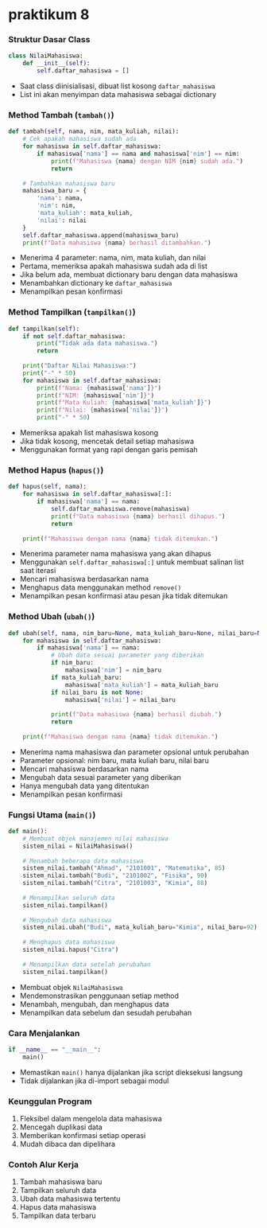 # praktikum 8

### Struktur Dasar Class

```python
class NilaiMahasiswa:
    def __init__(self):
        self.daftar_mahasiswa = []
```
- Saat class diinisialisasi, dibuat list kosong `daftar_mahasiswa`
- List ini akan menyimpan data mahasiswa sebagai dictionary

### Method Tambah (`tambah()`)
```python
def tambah(self, nama, nim, mata_kuliah, nilai):
    # Cek apakah mahasiswa sudah ada
    for mahasiswa in self.daftar_mahasiswa:
        if mahasiswa['nama'] == nama and mahasiswa['nim'] == nim:
            print(f"Mahasiswa {nama} dengan NIM {nim} sudah ada.")
            return
    
    # Tambahkan mahasiswa baru
    mahasiswa_baru = {
        'nama': nama,
        'nim': nim,
        'mata_kuliah': mata_kuliah,
        'nilai': nilai
    }
    self.daftar_mahasiswa.append(mahasiswa_baru)
    print(f"Data mahasiswa {nama} berhasil ditambahkan.")
```
- Menerima 4 parameter: nama, nim, mata kuliah, dan nilai
- Pertama, memeriksa apakah mahasiswa sudah ada di list
- Jika belum ada, membuat dictionary baru dengan data mahasiswa
- Menambahkan dictionary ke `daftar_mahasiswa`
- Menampilkan pesan konfirmasi

### Method Tampilkan (`tampilkan()`)
```python
def tampilkan(self):
    if not self.daftar_mahasiswa:
        print("Tidak ada data mahasiswa.")
        return
    
    print("Daftar Nilai Mahasiswa:")
    print("-" * 50)
    for mahasiswa in self.daftar_mahasiswa:
        print(f"Nama: {mahasiswa['nama']}")
        print(f"NIM: {mahasiswa['nim']}")
        print(f"Mata Kuliah: {mahasiswa['mata_kuliah']}")
        print(f"Nilai: {mahasiswa['nilai']}")
        print("-" * 50)
```
- Memeriksa apakah list mahasiswa kosong
- Jika tidak kosong, mencetak detail setiap mahasiswa
- Menggunakan format yang rapi dengan garis pemisah

### Method Hapus (`hapus()`)
```python
def hapus(self, nama):
    for mahasiswa in self.daftar_mahasiswa[:]:
        if mahasiswa['nama'] == nama:
            self.daftar_mahasiswa.remove(mahasiswa)
            print(f"Data mahasiswa {nama} berhasil dihapus.")
            return
    
    print(f"Mahasiswa dengan nama {nama} tidak ditemukan.")
```
- Menerima parameter nama mahasiswa yang akan dihapus
- Menggunakan `self.daftar_mahasiswa[:]` untuk membuat salinan list saat iterasi
- Mencari mahasiswa berdasarkan nama
- Menghapus data menggunakan method `remove()`
- Menampilkan pesan konfirmasi atau pesan jika tidak ditemukan

### Method Ubah (`ubah()`)
```python
def ubah(self, nama, nim_baru=None, mata_kuliah_baru=None, nilai_baru=None):
    for mahasiswa in self.daftar_mahasiswa:
        if mahasiswa['nama'] == nama:
            # Ubah data sesuai parameter yang diberikan
            if nim_baru:
                mahasiswa['nim'] = nim_baru
            if mata_kuliah_baru:
                mahasiswa['mata_kuliah'] = mata_kuliah_baru
            if nilai_baru is not None:
                mahasiswa['nilai'] = nilai_baru
            
            print(f"Data mahasiswa {nama} berhasil diubah.")
            return
    
    print(f"Mahasiswa dengan nama {nama} tidak ditemukan.")
```
- Menerima nama mahasiswa dan parameter opsional untuk perubahan
- Parameter opsional: nim baru, mata kuliah baru, nilai baru
- Mencari mahasiswa berdasarkan nama
- Mengubah data sesuai parameter yang diberikan
- Hanya mengubah data yang ditentukan
- Menampilkan pesan konfirmasi

### Fungsi Utama (`main()`)
```python
def main():
    # Membuat objek manajemen nilai mahasiswa
    sistem_nilai = NilaiMahasiswa()
    
    # Menambah beberapa data mahasiswa
    sistem_nilai.tambah("Ahmad", "2101001", "Matematika", 85)
    sistem_nilai.tambah("Budi", "2101002", "Fisika", 90)
    sistem_nilai.tambah("Citra", "2101003", "Kimia", 88)
    
    # Menampilkan seluruh data
    sistem_nilai.tampilkan()
    
    # Mengubah data mahasiswa
    sistem_nilai.ubah("Budi", mata_kuliah_baru="Kimia", nilai_baru=92)
    
    # Menghapus data mahasiswa
    sistem_nilai.hapus("Citra")
    
    # Menampilkan data setelah perubahan
    sistem_nilai.tampilkan()
```
- Membuat objek `NilaiMahasiswa`
- Mendemonstrasikan penggunaan setiap method
- Menambah, mengubah, dan menghapus data
- Menampilkan data sebelum dan sesudah perubahan

### Cara Menjalankan
```python
if __name__ == "__main__":
    main()
```
- Memastikan `main()` hanya dijalankan jika script dieksekusi langsung
- Tidak dijalankan jika di-import sebagai modul

### Keunggulan Program
1. Fleksibel dalam mengelola data mahasiswa
2. Mencegah duplikasi data
3. Memberikan konfirmasi setiap operasi
4. Mudah dibaca dan dipelihara

### Contoh Alur Kerja
1. Tambah mahasiswa baru
2. Tampilkan seluruh data
3. Ubah data mahasiswa tertentu
4. Hapus data mahasiswa
5. Tampilkan data terbaru
